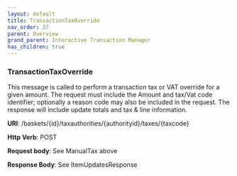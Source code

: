 ```yaml
---
layout: default
title: TransactionTaxOverride
nav_order: 37
parent: Overview
grand_parent: Interactive Transaction Manager
has_children: true
---
```

### TransactionTaxOverride  

This message is called to perform a transaction tax or VAT override for
a given amount. The request must include the Amount and tax/Vat code
identifier; optionally a reason code may also be included in the
request. The response will include update totals and tax & line
information.

**URI**: /baskets/{id}/taxauthorities/{authorityid}/taxes/{taxcode}

**Http Verb**: POST

**Request body**: See ManualTax above

**Response Body**: See ItemUpdatesResponse
